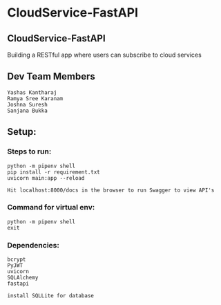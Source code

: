 # CloudService-FastAPI

## CloudService-FastAPI
Building a RESTful app where users can subscribe to cloud services

## Dev Team Members
    Yashas Kantharaj
    Ramya Sree Karanam
    Joshna Suresh
    Sanjana Bukka
    

## Setup:
### Steps to run:
    python -m pipenv shell
    pip install -r requirement.txt
    uvicorn main:app --reload
    
    Hit localhost:8000/docs in the browser to run Swagger to view API's


### Command for virtual env:

    python -m pipenv shell
    exit

### Dependencies:
    bcrypt
    PyJWT
    uvicorn
    SQLAlchemy
    fastapi

    install SQLLite for database
